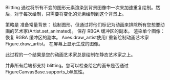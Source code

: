 Blitting 通过将所有不变的图形元素渲染到背景图像中一次来加速重复绘制。然后，对于每次绘制，只需要将变化的元素绘制到这个背景上。

策略是
    准备常量背景：
        绘制图形，但通过将他们标记为动画来排除所有您想要动画的艺术家(Artist.set_animated)。
        保存 RBGA 缓冲区的副本。
    渲染单个图像：
        恢复 RGBA 缓冲区的副本。
        Axes.draw_artist使用/ 重新绘制动画艺术家Figure.draw_artist。
        在屏幕上显示生成的图像。

此过程的一个结果是您的动画艺术家总是绘制在静态艺术家之上。

并非所有后端都支持 blitting。您可以检查给定的画布是否通过FigureCanvasBase.supports_blit属性。